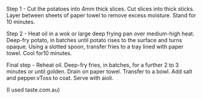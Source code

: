 Step 1 - Cut the potatoes into 4mm thick slices. Cut slices into thick sticks. Layer between sheets of paper towel to remove excess moisture. Stand for 10 minutes.

Step 2 - Heat oil in a wok or large deep frying pan over medium-high heat. Deep-fry potato, in batches until potato rises to the surface and turns opaque. Using a slotted spoon, transfer fries to a tray lined with paper towel. Cool for10 minutes.

Final step - Reheat oil. Deep-fry fries, in batches, for a further 2 to 3 minutes or until golden. Drain on paper towel. Transfer to a bowl. Add salt and pepper.vToss to coat. Serve with aioli. 

(I used taste.com.au)